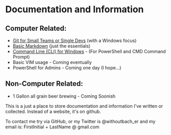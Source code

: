 # Documentation and Information

## Computer Related:

* [Git for Small Teams or Single Devs](https://github.com/sansbacher/docs/tree/master/git) (with a Windows focus)
* [Basic Markdown](https://github.com/sansbacher/docs/tree/master/markdown) (just the essentials)
* [Command Line (CLI) for Windows](https://sansbacher.github.io/docs/cli/index.html) - (For PowerShell and CMD Command Prompt)
* Basic VIM usage - Coming eventually
* PowerShell for Admins - Coming one day (I hope...)

## Non-Computer Related:

* 1 Gallon all grain beer brewing - Coming Soonish

This is a just a place to store documentation and information I've written or collected. Instead of a website, it's on github.

To contact me try via GitHub, or my Twitter is @withoutbach_er and my email is: FirstInitial + LastName @ gmail.com
